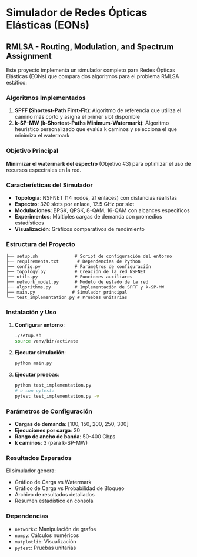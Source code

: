 # Simulador de Redes Ópticas Elásticas (EONs)
## RMLSA - Routing, Modulation, and Spectrum Assignment

Este proyecto implementa un simulador completo para Redes Ópticas Elásticas (EONs) que compara dos algoritmos para el problema RMLSA estático:

### Algoritmos Implementados
1. **SPFF (Shortest-Path First-Fit)**: Algoritmo de referencia que utiliza el camino más corto y asigna el primer slot disponible
2. **k-SP-MW (k-Shortest-Paths Minimum-Watermark)**: Algoritmo heurístico personalizado que evalúa k caminos y selecciona el que minimiza el watermark

### Objetivo Principal
**Minimizar el watermark del espectro** (Objetivo #3) para optimizar el uso de recursos espectrales en la red.

### Características del Simulador
- **Topología**: NSFNET (14 nodos, 21 enlaces) con distancias realistas
- **Espectro**: 320 slots por enlace, 12.5 GHz por slot
- **Modulaciones**: BPSK, QPSK, 8-QAM, 16-QAM con alcances específicos
- **Experimentos**: Múltiples cargas de demanda con promedios estadísticos
- **Visualización**: Gráficos comparativos de rendimiento

### Estructura del Proyecto
```
├── setup.sh              # Script de configuración del entorno
├── requirements.txt       # Dependencias de Python
├── config.py             # Parámetros de configuración
├── topology.py           # Creación de la red NSFNET
├── utils.py              # Funciones auxiliares
├── network_model.py      # Modelo de estado de la red
├── algorithms.py         # Implementación de SPFF y k-SP-MW
├── main.py              # Simulador principal
└── test_implementation.py # Pruebas unitarias
```

### Instalación y Uso

1. **Configurar entorno**:
   ```bash
   ./setup.sh
   source venv/bin/activate
   ```

2. **Ejecutar simulación**:
   ```bash
   python main.py
   ```

3. **Ejecutar pruebas**:
   ```bash
   python test_implementation.py
   # o con pytest:
   pytest test_implementation.py -v
   ```

### Parámetros de Configuración
- **Cargas de demanda**: [100, 150, 200, 250, 300]
- **Ejecuciones por carga**: 30
- **Rango de ancho de banda**: 50-400 Gbps
- **k caminos**: 3 (para k-SP-MW)

### Resultados Esperados
El simulador genera:
- Gráfico de Carga vs Watermark
- Gráfico de Carga vs Probabilidad de Bloqueo
- Archivo de resultados detallados
- Resumen estadístico en consola

### Dependencias
- `networkx`: Manipulación de grafos
- `numpy`: Cálculos numéricos
- `matplotlib`: Visualización
- `pytest`: Pruebas unitarias

